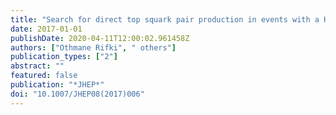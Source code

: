 ```yaml
---
title: "Search for direct top squark pair production in events with a Higgs or $Z$ boson, and missing transverse momentum in $sqrts=13$ TeV $pp$ collisions with the ATLAS detector"
date: 2017-01-01
publishDate: 2020-04-11T12:00:02.961458Z
authors: ["Othmane Rifki", " others"]
publication_types: ["2"]
abstract: ""
featured: false
publication: "*JHEP*"
doi: "10.1007/JHEP08(2017)006"
---
```


